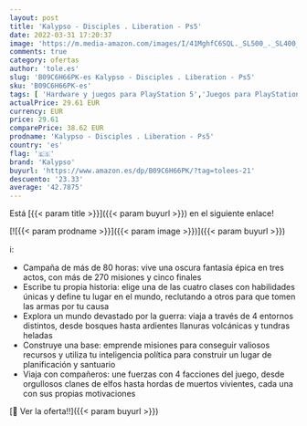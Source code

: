 ```yaml
---
layout: post
title: 'Kalypso - Disciples . Liberation - Ps5'
date: 2022-03-31 17:20:37
image: 'https://m.media-amazon.com/images/I/41MghfC6SQL._SL500_._SL400_.jpg'
comments: true
category: ofertas
author: 'tole.es'
slug: 'B09C6H66PK-es Kalypso - Disciples . Liberation - Ps5'
sku: 'B09C6H66PK-es'
tags: [ 'Hardware y juegos para PlayStation 5','Juegos para PlayStation 5','Videojuegos','kalypso','ps5', ]
actualPrice: 29.61 EUR
currency: EUR
price: 29.61
comparePrice: 38.62 EUR
prodname: 'Kalypso - Disciples . Liberation - Ps5'
country: 'es'
flag: '🇪🇸'
brand: 'Kalypso'
buyurl: 'https://www.amazon.es/dp/B09C6H66PK/?tag=tolees-21'
descuento: '23.33'
average: '42.7875'
---
```


Está [{{< param title >}}]({{< param buyurl >}}) en el siguiente enlace!

[![{{< param prodname >}}]({{< param image >}})]({{< param buyurl >}})

ℹ️:

- Campaña de más de 80 horas: vive una oscura fantasía épica en tres actos, con más de 270 misiones y cinco finales
- Escribe tu propia historia: elige una de las cuatro clases con habilidades únicas y define tu lugar en el mundo, reclutando a otros para que tomen las armas por tu causa
- Explora un mundo devastado por la guerra: viaja a través de 4 entornos distintos, desde bosques hasta ardientes llanuras volcánicas y tundras heladas
- Construye una base: emprende misiones para conseguir valiosos recursos y utiliza tu inteligencia política para construir un lugar de planificación y santuario
- Viaja con compañeros: une fuerzas con 4 facciones del juego, desde orgullosos clanes de elfos hasta hordas de muertos vivientes, cada una con sus propias motivaciones

[🛒 Ver la oferta!!]({{< param buyurl >}})
